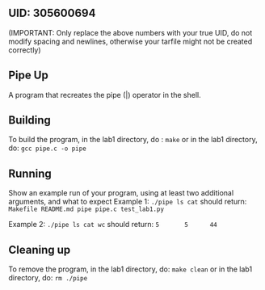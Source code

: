 ## UID: 305600694
(IMPORTANT: Only replace the above numbers with your true UID, do not modify spacing and newlines, otherwise your tarfile might not be created correctly)

## Pipe Up

A program that recreates the pipe (|) operator in the shell.

## Building

To build the program, in the lab1 directory, do :
``
make
``
or in the lab1 directory, do:
``
gcc pipe.c -o pipe
``

## Running

Show an example run of your program, using at least two additional arguments, and what to expect
Example 1:
``
./pipe ls cat
``
should return:
``
Makefile
README.md
pipe
pipe.c
test_lab1.py
``

Example 2:
``
./pipe ls cat wc
``
should return:
``
       5       5      44
``


## Cleaning up

To remove the program, in the lab1 directory, do:
``
make clean
``
or in the lab1 directory, do:
``
rm ./pipe
``
